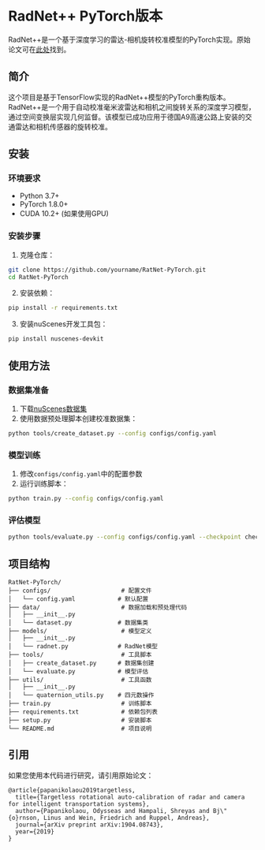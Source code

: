 # RadNet++ PyTorch版本

RadNet++是一个基于深度学习的雷达-相机旋转校准模型的PyTorch实现。原始论文可在[此处](https://arxiv.org/abs/1904.08743)找到。

## 简介

这个项目是基于TensorFlow实现的RadNet++模型的PyTorch重构版本。RadNet++是一个用于自动校准毫米波雷达和相机之间旋转关系的深度学习模型，通过空间变换层实现几何监督。该模型已成功应用于德国A9高速公路上安装的交通雷达和相机传感器的旋转校准。

## 安装

### 环境要求

- Python 3.7+
- PyTorch 1.8.0+
- CUDA 10.2+ (如果使用GPU)

### 安装步骤

1. 克隆仓库：
```bash
git clone https://github.com/yourname/RatNet-PyTorch.git
cd RatNet-PyTorch
```

2. 安装依赖：
```bash
pip install -r requirements.txt
```

3. 安装nuScenes开发工具包：
```bash
pip install nuscenes-devkit
```

## 使用方法

### 数据集准备

1. 下载[nuScenes数据集](https://www.nuscenes.org/download)
2. 使用数据预处理脚本创建校准数据集：
```bash
python tools/create_dataset.py --config configs/config.yaml
```

### 模型训练

1. 修改`configs/config.yaml`中的配置参数
2. 运行训练脚本：
```bash
python train.py --config configs/config.yaml
```

### 评估模型

```bash
python tools/evaluate.py --config configs/config.yaml --checkpoint checkpoints/best_model.pth
```

## 项目结构

```
RatNet-PyTorch/
├── configs/                    # 配置文件
│   └── config.yaml            # 默认配置
├── data/                       # 数据加载和预处理代码
│   ├── __init__.py
│   └── dataset.py             # 数据集类
├── models/                     # 模型定义
│   ├── __init__.py
│   └── radnet.py              # RadNet模型
├── tools/                      # 工具脚本
│   ├── create_dataset.py      # 数据集创建
│   └── evaluate.py            # 模型评估
├── utils/                      # 工具函数
│   ├── __init__.py
│   └── quaternion_utils.py    # 四元数操作
├── train.py                    # 训练脚本
├── requirements.txt            # 依赖包列表
├── setup.py                    # 安装脚本
└── README.md                   # 项目说明
```

## 引用

如果您使用本代码进行研究，请引用原始论文：

```
@article{papanikolaou2019targetless,
  title={Targetless rotational auto-calibration of radar and camera for intelligent transportation systems},
  author={Papanikolaou, Odysseas and Hampali, Shreyas and Bj\"{o}rnson, Linus and Wein, Friedrich and Ruppel, Andreas},
  journal={arXiv preprint arXiv:1904.08743},
  year={2019}
}
``` 
